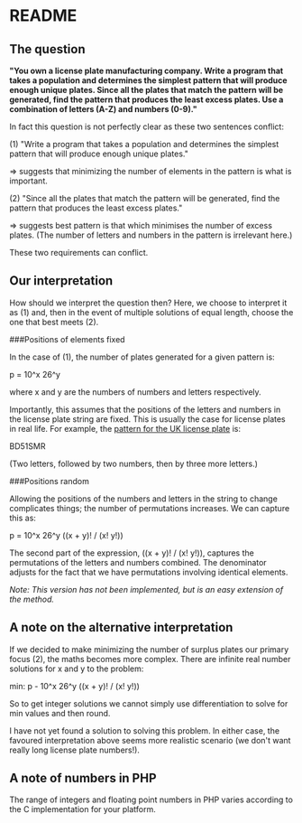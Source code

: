 README
======

The question
------------

**"You own a license plate manufacturing company. Write a program that takes a population and determines the simplest pattern that will produce enough unique plates. Since all the plates that match the pattern will be generated, find the pattern that produces the least excess plates. Use a combination of letters (A-Z) and numbers (0-9)."**

In fact this question is not perfectly clear as these two sentences conflict:

(1)  "Write a program that takes a population and determines the simplest pattern that will produce enough unique plates."

 => suggests that minimizing the number of elements in the pattern is what is important.

(2)  "Since all the plates that match the pattern will be generated, find the pattern that produces the least excess plates."

=> suggests best pattern is that which minimises the number of excess plates. (The number of letters and numbers in the pattern is irrelevant here.)

These two requirements can conflict.

Our interpretation
------------------

How should we interpret the question then? Here, we choose to interpret it as (1) and, then in the event of multiple solutions of equal length, choose the one that best meets (2).

###Positions of elements fixed

In the case of (1), the number of plates generated for a given pattern is:

p = 10^x 26^y

where x and y are the numbers of numbers and letters respectively.

Importantly, this assumes that the positions of the letters and numbers in the license plate string are fixed. This is usually the case for license plates in real life. For example, the [pattern for the UK license plate](https://upload.wikimedia.org/wikipedia/commons/thumb/6/6c/British_car_registration_plate_labels.svg/551px-British_car_registration_plate_labels.svg.png) is:

BD51SMR

(Two letters, followed by two numbers, then by three more letters.)

###Positions random

Allowing the positions of the numbers and letters in the string to change complicates things; the number of permutations increases. We can capture this as:

p = 10^x 26^y ((x + y)! / (x! y!))

The second part of the expression, ((x + y)! / (x! y!)), captures the permutations of the letters and numbers combined. The denominator adjusts for the fact that we have permutations involving identical elements.

*Note: This version has not been implemented, but is an easy extension of the method.*

A note on the alternative interpretation
--------------------------

If we decided to make minimizing the number of surplus plates our primary focus (2), the maths becomes more complex. There are infinite real number solutions for x and y to the problem:

min:    p - 10^x 26^y ((x + y)! / (x! y!))

So to get integer solutions we cannot simply use differentiation to solve for min values and then round.

I have not yet found a solution to solving this problem. In either case, the favoured interpretation above seems more realistic scenario (we don't want really long license plate numbers!).

A note of numbers in PHP
------------------------

The range of integers and floating point numbers in PHP varies according to the
C implementation for your platform.